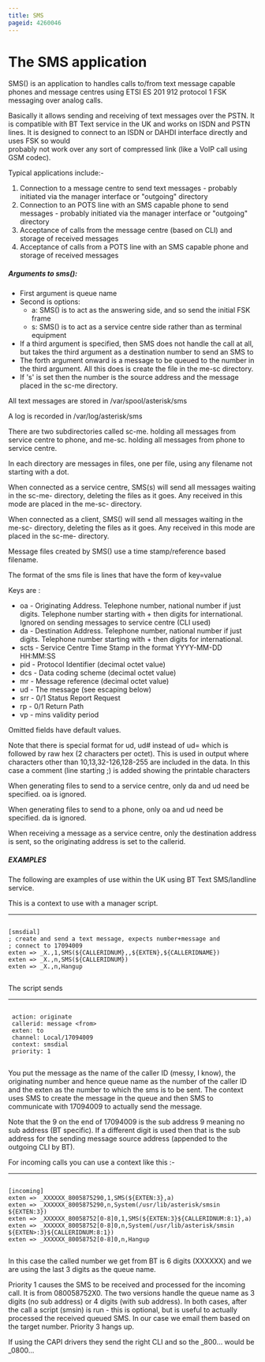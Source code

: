 ```yaml
---
title: SMS
pageid: 4260046
---
```


The SMS application
===================

SMS() is an application to handles calls to/from text message capable phones and message centres using ETSI ES 201 912 protocol 1 FSK messaging over analog calls.

Basically it allows sending and receiving of text messages over the PSTN. It is compatible with BT Text service in the UK and works on ISDN and PSTN lines. It is designed to connect to an ISDN or DAHDI interface directly and uses FSK so would   
 probably not work over any sort of compressed link (like a VoIP call using GSM codec).

Typical applications include:-

1. Connection to a message centre to send text messages - probably initiated via the manager interface or "outgoing" directory
2. Connection to an POTS line with an SMS capable phone to send messages - probably initiated via the manager interface or "outgoing" directory
3. Acceptance of calls from the message centre (based on CLI) and storage of received messages
4. Acceptance of calls from a POTS line with an SMS capable phone and storage of received messages

##### Arguments to sms():

* First argument is queue name
* Second is options:
	+ a: SMS() is to act as the answering side, and so send the initial FSK frame
	+ s: SMS() is to act as a service centre side rather than as terminal equipment
* If a third argument is specified, then SMS does not handle the call at all, but takes the third argument as a destination number to send an SMS to
* The forth argument onward is a message to be queued to the number in the third argument. All this does is create the file in the me-sc directory.
* If 's' is set then the number is the source address and the message placed in the sc-me directory.

All text messages are stored in /var/spool/asterisk/sms

A log is recorded in /var/log/asterisk/sms

There are two subdirectories called sc-me.<queuename> holding all messages from service centre to phone, and me-sc.<queuename> holding all messages from phone to service centre.

In each directory are messages in files, one per file, using any filename not starting with a dot.

When connected as a service centre, SMS(s) will send all messages waiting in the sc-me-<queuename> directory, deleting the files as it goes. Any received in this mode are placed in the me-sc-<queuename> directory.

When connected as a client, SMS() will send all messages waiting in the me-sc-<queuename> directory, deleting the files as it goes. Any received in this mode are placed in the sc-me-<queuename> directory.

Message files created by SMS() use a time stamp/reference based filename.

The format of the sms file is lines that have the form of key=value

Keys are :

* oa - Originating Address. Telephone number, national number if just digits. Telephone number starting with + then digits for international. Ignored on sending messages to service centre (CLI used)
* da - Destination Address. Telephone number, national number if just digits. Telephone number starting with + then digits for international.
* scts - Service Centre Time Stamp in the format YYYY-MM-DD HH:MM:SS
* pid - Protocol Identifier (decimal octet value)
* dcs - Data coding scheme (decimal octet value)
* mr - Message reference (decimal octet value)
* ud - The message (see escaping below)
* srr - 0/1 Status Report Request
* rp - 0/1 Return Path
* vp - mins validity period

Omitted fields have default values.

Note that there is special format for ud, ud# instead of ud= which is followed by raw hex (2 characters per octet). This is used in output where characters other than 10,13,32-126,128-255 are included in the data. In this case a comment (line starting ;) is added showing the printable characters

When generating files to send to a service centre, only da and ud need be specified. oa is ignored.

When generating files to send to a phone, only oa and ud need be specified. da is ignored.

When receiving a message as a service centre, only the destination address is sent, so the originating address is set to the callerid.

##### EXAMPLES

The following are examples of use within the UK using BT Text SMS/landline service.

This is a context to use with a manager script.




---

  
  


```

[smsdial]
; create and send a text message, expects number+message and
; connect to 17094009
exten => _X.,1,SMS(${CALLERIDNUM},,${EXTEN},${CALLERIDNAME})
exten => _X.,n,SMS(${CALLERIDNUM})
exten => _X.,n,Hangup


```


The script sends




---

  
  


```

 action: originate
 callerid: message <from>
 exten: to
 channel: Local/17094009
 context: smsdial
 priority: 1


```


You put the message as the name of the caller ID (messy, I know), the originating number and hence queue name as the number of the caller ID and the exten as the number to which the sms is to be sent. The context uses SMS to create the message in the queue and then SMS to communicate with 17094009 to actually send the message.

Note that the 9 on the end of 17094009 is the sub address 9 meaning no sub address (BT specific). If a different digit is used then that is the sub address for the sending message source address (appended to the outgoing CLI by BT).

For incoming calls you can use a context like this :-




---

  
  


```

[incoming]
exten => _XXXXXX_8005875290,1,SMS(${EXTEN:3},a)
exten => _XXXXXX_8005875290,n,System(/usr/lib/asterisk/smsin ${EXTEN:3})
exten => _XXXXXX_80058752[0-8]0,1,SMS(${EXTEN:3}${CALLERIDNUM:8:1},a)
exten => _XXXXXX_80058752[0-8]0,n,System(/usr/lib/asterisk/smsin ${EXTEN>:3}${CALLERIDNUM:8:1})
exten => _XXXXXX_80058752[0-8]0,n,Hangup


```


In this case the called number we get from BT is 6 digits (XXXXXX) and we are using the last 3 digits as the queue name.

Priority 1 causes the SMS to be received and processed for the incoming call. It is from 080058752X0. The two versions handle the queue name as 3 digits (no sub address) or 4 digits (with sub address). In both cases, after the call a script (smsin) is run - this is optional, but is useful to actually processed the received queued SMS. In our case we email them based on the target number. Priority 3 hangs up.

If using the CAPI drivers they send the right CLI and so the _800... would be _0800...

